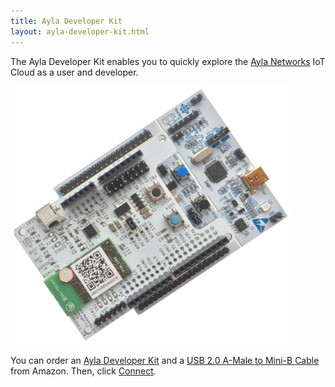 ```yaml
---
title: Ayla Developer Kit
layout: ayla-developer-kit.html
---
```


The Ayla Developer Kit enables you to quickly explore the [Ayla Networks](https://www.aylanetworks.com/) IoT Cloud as a user and developer.

<img src="ayla-developer-kit.png" width="450">

You can order an [Ayla Developer Kit](https://www.amazon.com/) and a [USB 2.0 A-Male to Mini-B Cable](https://www.amazon.com/AmazonBasics-USB-2-0-Cable-Male/dp/B00NH13S44/ref=sxts_kp?keywords=usb+type+b&pd_rd_i=B00NH13S44&pd_rd_r=d7322804-b9d2-4e0d-84f0-07e0f04b1b5d&pd_rd_w=nNpl4&pd_rd_wg=M7eIi&pf_rd_p=9e1f8218-b1c6-41ee-b8db-ab27d6c0f6de&pf_rd_r=DAD4Q395EY2EZ1QS1D1F&qid=1551889936&s=gateway) from Amazon. Then, click [Connect](connect).
